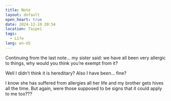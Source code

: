 ```yaml
---
title: Note
layout: default
open_heart: true
date: 2024-12-10 20:54
location: Taipei
tags: 
  - Life
lang: en-US
---
```


Continuing from the last note… my sister said: we have all been very allergic to things, why would you think you’re exempt from it?

Well I didn’t think it is hereditary? Also I have been… fine?

I know she has suffered from allergies all her life and my brother gets hives all the time. But again, were those supposed to be signs that it could apply to me too???
